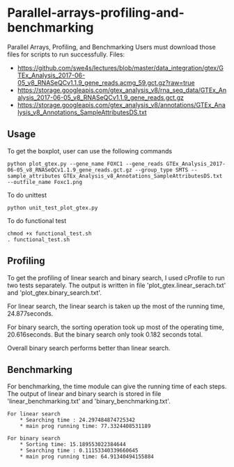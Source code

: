 # Parallel-arrays-profiling-and-benchmarking

Parallel Arrays, Profiling, and Benchmarking
Users must download those files for scripts to run successfully.
Files:
- https://github.com/swe4s/lectures/blob/master/data_integration/gtex/GTEx_Analysis_2017-06-05_v8_RNASeQCv1.1.9_gene_reads.acmg_59.gct.gz?raw=true
- https://storage.googleapis.com/gtex_analysis_v8/rna_seq_data/GTEx_Analysis_2017-06-05_v8_RNASeQCv1.1.9_gene_reads.gct.gz
- https://storage.googleapis.com/gtex_analysis_v8/annotations/GTEx_Analysis_v8_Annotations_SampleAttributesDS.txt

## Usage
To get the boxplot, user can use the following commands
```
python plot_gtex.py --gene_name FOXC1 --gene_reads GTEx_Analysis_2017-06-05_v8_RNASeQCv1.1.9_gene_reads.gct.gz --group_type SMTS --sample_attributes GTEx_Analysis_v8_Annotations_SampleAttributesDS.txt --outfile_name Foxc1.png
```
To do unittest
```
python unit_test_plot_gtex.py
```

To do functional test
```
chmod +x functional_test.sh
. functional_test.sh
```

## Profiling
To get the profiling of linear search and binary search, I used cProfile to run two tests separately. The output is written in file 'plot_gtex.linear_serach.txt' and 'plot_gtex.binary_search.txt'.

For linear search, the linear search is taken up the most of the running time, 24.877seconds. 

For binary search, the sorting operation took up most of the operating time, 20.616seconds. But the binary search only took 0.182 seconds total.

Overall binary search performs better than linear search.

## Benchmarking
For benchmarking, the time module can give the running time of each steps. The output of linear and binary search is stored in file 'linear_benchmarking.txt' and 'binary_benchmarking.txt'.
```
For linear search
	* Searching time : 24.297484874725342
	* main prog running time: 77.3324408531189
```
```
For binary search
	* Sorting time: 15.189553022384644
	* Searching time : 0.11153340339660645
	* main prog running time: 64.91340494155884
```
